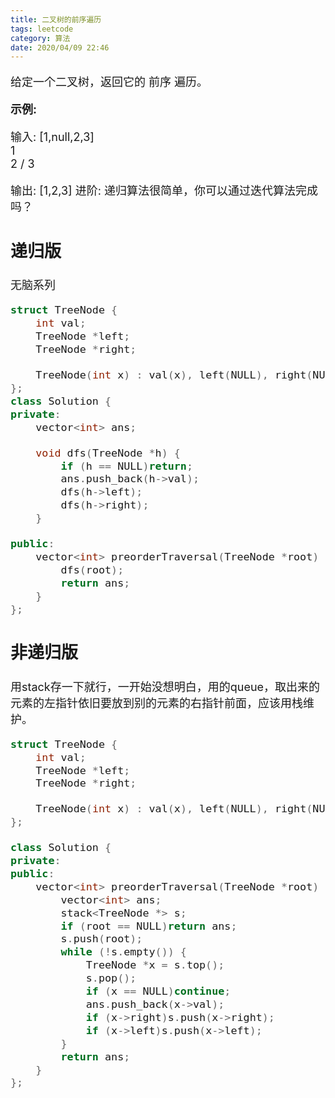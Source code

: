 ```yaml
---
title: 二叉树的前序遍历
tags: leetcode
category: 算法
date: 2020/04/09 22:46
---
```


<font size=4>

给定一个二叉树，返回它的 前序 遍历。

**示例:**

输入: [1,null,2,3]  
   1
    \
     2
    /
   3 

输出: [1,2,3]
进阶: 递归算法很简单，你可以通过迭代算法完成吗？

## 递归版

无脑系列

```c++
struct TreeNode {
    int val;
    TreeNode *left;
    TreeNode *right;

    TreeNode(int x) : val(x), left(NULL), right(NULL) {}
};
class Solution {
private:
    vector<int> ans;

    void dfs(TreeNode *h) {
        if (h == NULL)return;
        ans.push_back(h->val);
        dfs(h->left);
        dfs(h->right);
    }

public:
    vector<int> preorderTraversal(TreeNode *root) {
        dfs(root);
        return ans;
    }
};
```

## 非递归版

用stack存一下就行，一开始没想明白，用的queue，取出来的元素的左指针依旧要放到别的元素的右指针前面，应该用栈维护。

```c++
struct TreeNode {
    int val;
    TreeNode *left;
    TreeNode *right;

    TreeNode(int x) : val(x), left(NULL), right(NULL) {}
};

class Solution {
private:
public:
    vector<int> preorderTraversal(TreeNode *root) {
        vector<int> ans;
        stack<TreeNode *> s;
        if (root == NULL)return ans;
        s.push(root);
        while (!s.empty()) {
            TreeNode *x = s.top();
            s.pop();
            if (x == NULL)continue;
            ans.push_back(x->val);
            if (x->right)s.push(x->right);
            if (x->left)s.push(x->left);
        }
        return ans;
    }
};
```

